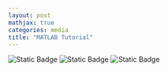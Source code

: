 ```yaml
---
layout: post
mathjax: true
categories: media
title: "MATLAB Tutorial"
---
```

![Static Badge](https://img.shields.io/badge/Category-Self_Study-blue) ![Static Badge](https://img.shields.io/badge/Subject-Physics-yellow) ![Static Badge](https://img.shields.io/badge/Updating-brown) 